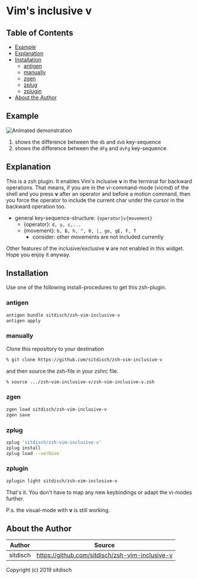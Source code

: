 # Vim's inclusive v

## Table of Contents

- [Example](#example)
- [Explanation](#explanation)
- [Installation](#installation)
	- [antigen](#antigen)
	- [manually](#manually)
	- [zgen](#zgen)
	- [zplug](#zplug)
	- [zplugin](#zplugin)
- [About the Author](#about-the-author)
<p></p>

## Example

![Animated demonstration](https://raw.githubusercontent.com/sitdisch/gif-files/master/vim_inclusive_v.gif)
1. shows the difference between the `db` and `dvb` key-sequence
2. shows the difference between the `dFg` and `dvFg` key-sequence
<p></p>

## Explanation

This is a zsh plugin. It enables Vim's inclusive **v** in the terminal for backward operations. That means, if you are in the vi-command-mode (vicmd) of the shell and you press **v** after an operator and before a motion command, then you force the operator to include the current char under the cursor in the backward operation too.

* general key-sequence-structure: `{operator}v{movement}`
	* {operator}: `d, y, c,...`
	* {movement}: `b, B, h, ^, 0, |, ge, gE, F, T`
		* consider: other movements are not included currently
<p></p>

Other features of the inclusive/exclusive **v** are not enabled in this widget. Hope you enjoy it anyway.

## Installation

Use one of the following install-procedures to get this zsh-plugin.

### antigen
```zsh
antigen bundle sitdisch/zsh-vim-inclusive-v
antigen apply
```

### manually
Clone this repository to your destination
```zsh
% git clone https://github.com/sitdisch/zsh-vim-inclusive-v
```
and then source the zsh-file in your zshrc file.
```zsh
% source .../zsh-vim-inclusive-v/zsh-vim-inclusive-v.zsh
```

### zgen
```zsh
zgen load sitdisch/zsh-vim-inclusive-v
zgen save
```

### zplug
```zsh
zplug 'sitdisch/zsh-vim-inclusive-v'
zplug install
zplug load --verbose
```

### zplugin
```zsh
zplugin light sitdisch/zsh-vim-inclusive-v
```

That's it. You don't have to map any new keybindings or adapt the vi-modes further.

P.s. the visual-mode with **v** is still working. 

## About the Author

|Author		|Source							|
|---------------|-------------------------------------------------------|
|sitdisch	| <https://github.com/sitdisch/zsh-vim-inclusive-v> 	|

Copyright (c) 2019 sitdisch
